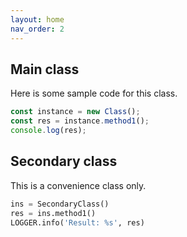 ```yaml
---
layout: home
nav_order: 2
---
```


## Main class

Here is some sample code for this class.

```js
const instance = new Class();
const res = instance.method1();
console.log(res);
```

## Secondary class

This is a convenience class only.

```py
ins = SecondaryClass()
res = ins.method1()
LOGGER.info('Result: %s', res)
```

